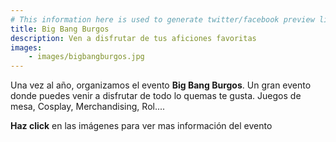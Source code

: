 ```yaml
---
# This information here is used to generate twitter/facebook preview links
title: Big Bang Burgos
description: Ven a disfrutar de tus aficiones favoritas
images: 
    - images/bigbangburgos.jpg
---
```


Una vez al año, organizamos el evento **Big Bang Burgos**. Un gran evento donde puedes venir a disfrutar de todo lo quemas te gusta. Juegos de mesa, Cosplay, Merchandising, Rol....

**Haz click** en las imágenes para ver mas información del evento